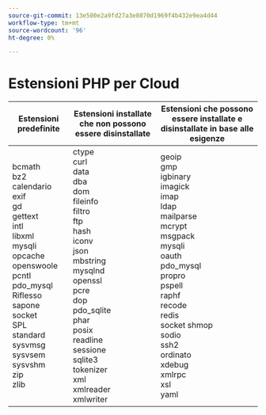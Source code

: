 ```yaml
---
source-git-commit: 13e500e2a9fd27a3e8070d1969f4b432e9ea4d44
workflow-type: tm+mt
source-wordcount: '96'
ht-degree: 0%

---
```

# Estensioni PHP per Cloud

<table style="table-layout:auto">
    <thead>
      <tr>
        <th>
            Estensioni predefinite
        </th>
        <th>
            Estensioni installate che non possono essere disinstallate
        </th>
        <th>
            Estensioni che possono essere installate e disinstallate in base alle esigenze
        </th>
      </tr>
    </thead>
    <tbody>
        <tr>
            <td>
                bcmath<br>
                bz2<br>
                calendario<br>
                exif<br>
                gd<br>
                gettext<br>
                intl<br>
                libxml<br>
                mysqli<br>
                opcache<br>
                openswoole<br>
                pcntl<br>
                pdo_mysql<br>
                Riflesso<br>
                sapone<br>
                socket<br>
                SPL<br>
                standard<br>
                sysvmsg<br>
                sysvsem<br>
                sysvshm<br>
                zip<br>
                zlib<br>
            </td>
            <td>
                ctype<br>
                curl<br>
                data<br>
                dba<br>
                dom<br>
                fileinfo<br>
                filtro<br>
                ftp<br>
                hash<br>
                iconv<br>
                json<br>
                mbstring<br>
                mysqlnd<br>
                openssl<br>
                pcre<br>
                dop<br>
                pdo_sqlite<br>
                phar<br>
                posix<br>
                readline<br>
                sessione<br>
                sqlite3<br>
                tokenizer<br>
                xml<br>
                xmlreader<br>
                xmlwriter<br>
            </td>
            <td>
                geoip<br>
                gmp<br>
                igbinary<br>
                imagick<br>
                imap<br>
                ldap<br>
                mailparse<br>
                mcrypt<br>
                msgpack<br>
                mysqli<br>
                oauth<br>
                pdo_mysql<br>
                propro<br>
                pspell<br>
                raphf<br>
                recode<br>
                redis<br>
                socket shmop<br>
                sodio<br>
                ssh2<br>
                ordinato<br>
                xdebug<br>
                xmlrpc<br>
                xsl<br>
                yaml<br>
            </td>
        </tr>
    </tbody>
</table>
